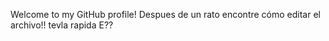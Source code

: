 Welcome to my GitHub profile!
Despues de un rato encontre cómo editar el archivo!! tevla rapida E??

